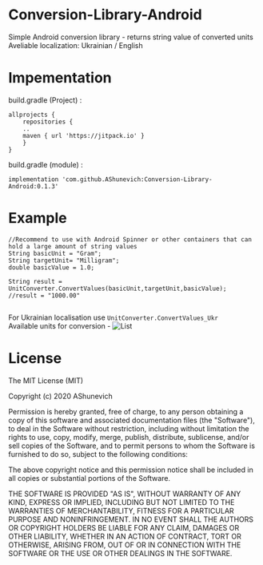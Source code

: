 # Conversion-Library-Android
Simple Android conversion library - returns string value of converted units   
Aveliable localization: Ukrainian / English

# Impementation
build.gradle (Project) :  
```
allprojects {
	repositories {
	..
	maven { url 'https://jitpack.io' }
	}
}    
```  
build.gradle (module)  :    
```
implementation 'com.github.AShunevich:Conversion-Library-Android:0.1.3'
```
# Example
```
//Recommend to use with Android Spinner or other containers that can hold a large amount of string values
String basicUnit = "Gram";   
String targetUnit= "Milligram"; 
double basicValue = 1.0;

String result = UnitConverter.ConvertValues(basicUnit,targetUnit,basicValue);	//result = "1000.00"
		
```  
For Ukrainian localisation use ```UnitConverter.ConvertValues_Ukr```   
Available units for conversion - ![List]("https://github.com/AShunevich/Conversion-Library-Android/blob/master/Units.txt")   

# License     
The MIT License (MIT)

Copyright (c) 2020 AShunevich

Permission is hereby granted, free of charge, to any person obtaining a copy
of this software and associated documentation files (the "Software"), to deal
in the Software without restriction, including without limitation the rights
to use, copy, modify, merge, publish, distribute, sublicense, and/or sell
copies of the Software, and to permit persons to whom the Software is
furnished to do so, subject to the following conditions:

The above copyright notice and this permission notice shall be included in all
copies or substantial portions of the Software.

THE SOFTWARE IS PROVIDED "AS IS", WITHOUT WARRANTY OF ANY KIND, EXPRESS OR
IMPLIED, INCLUDING BUT NOT LIMITED TO THE WARRANTIES OF MERCHANTABILITY,
FITNESS FOR A PARTICULAR PURPOSE AND NONINFRINGEMENT. IN NO EVENT SHALL THE
AUTHORS OR COPYRIGHT HOLDERS BE LIABLE FOR ANY CLAIM, DAMAGES OR OTHER
LIABILITY, WHETHER IN AN ACTION OF CONTRACT, TORT OR OTHERWISE, ARISING FROM,
OUT OF OR IN CONNECTION WITH THE SOFTWARE OR THE USE OR OTHER DEALINGS IN THE
SOFTWARE.
